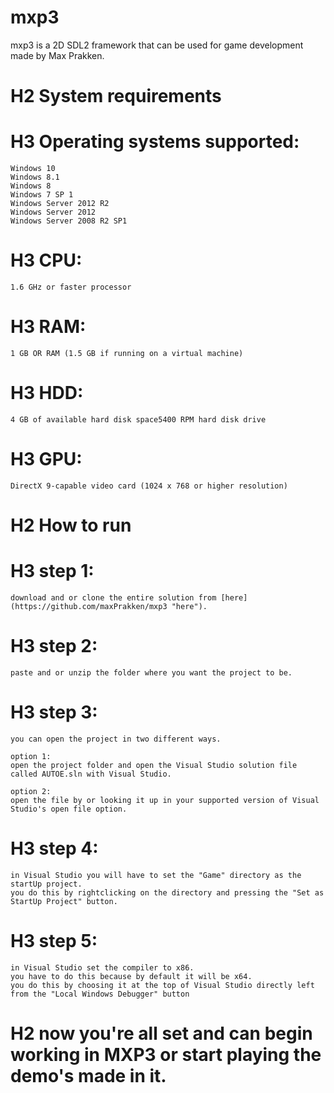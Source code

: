 # mxp3
mxp3 is a 2D SDL2 framework that can be used for game development
made by Max Prakken.

# H2 System requirements

# H3 Operating systems supported:
	Windows 10
	Windows 8.1
	Windows 8
	Windows 7 SP 1
	Windows Server 2012 R2
	Windows Server 2012
	Windows Server 2008 R2 SP1

# H3 CPU:
	1.6 GHz or faster processor

# H3 RAM:
	1 GB OR RAM (1.5 GB if running on a virtual machine)

# H3 HDD:
	4 GB of available hard disk space5400 RPM hard disk drive

# H3 GPU:	
	DirectX 9-capable video card (1024 x 768 or higher resolution)

# H2 How to run

# H3 step 1:
	download and or clone the entire solution from [here](https://github.com/maxPrakken/mxp3 "here").

# H3 step 2:
	paste and or unzip the folder where you want the project to be.

# H3 step 3:
	you can open the project in two different ways.

	option 1:
	open the project folder and open the Visual Studio solution file called AUTOE.sln with Visual Studio.

	option 2:
	open the file by or looking it up in your supported version of Visual Studio's open file option.
	
# H3 step 4:
	in Visual Studio you will have to set the "Game" directory as the startUp project.
	you do this by rightclicking on the directory and pressing the "Set as StartUp Project" button.

# H3 step 5:
	in Visual Studio set the compiler to x86.
	you have to do this because by default it will be x64.
	you do this by choosing it at the top of Visual Studio directly left from the "Local Windows Debugger" button

# H2 now you're all set and can begin working in MXP3 or start playing the demo's made in it.
	
